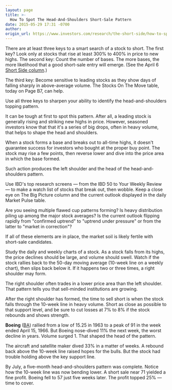 ```yaml
---
layout: page
title: >-
  How To Spot The Head-And-Shoulders Short-Sale Pattern
date: 2015-05-29 17:31 -0700
author: 
origin_url: https://www.investors.com/research/the-short-side/how-to-spot-the-head-and-shoulders-short-sale-pattern
---
```





There are at least three keys to a smart search of a stock to short. The first key? Look only at stocks that rise at least 300% to 400% in price to new highs. The second key: Count the number of bases. The more bases, the more likelihood that a good short-sale entry will emerge. (See the April 6 [Short Side column](http://news.investors.com/investing/the-short-side.htm).)


The third key: Become sensitive to leading stocks as they show days of falling sharply in above-average volume. The Stocks On The Move table, today on Page B7, can help.


Use all three keys to sharpen your ability to identify the head-and-shoulders topping pattern.


It can be tough at first to spot this pattern. After all, a leading stock is generally rising and striking new highs in price. However, seasoned investors know that that it's a series of big drops, often in heavy volume, that helps to shape the head and shoulders.


When a stock forms a base and breaks out to all-time highs, it doesn't guarantee success for investors who bought at the proper buy point. The stock may rise a few points, then reverse lower and dive into the price area in which the base formed.


Such action produces the left shoulder and the head of the head-and-shoulders pattern.


Use IBD's top research screens — from the IBD 50 to Your Weekly Review — to make a watch list of stocks that break out, then wobble. Keep a close eye on The Big Picture column and the current outlook displayed in the daily Market Pulse table.


Are you seeing multiple flawed cup patterns forming? Is heavy distribution piling up among the major stock averages? Is the current outlook flipping rapidly from "confirmed uptrend" to "uptrend under pressure" or from the latter to "market in correction"?


If all of these elements are in place, the market soil is likely fertile with short-sale candidates.


Study the daily and weekly charts of a stock. As a stock falls from its highs, the price declines should be large, and volume should swell. Watch if the stock rallies back to the 50-day moving average (10-week line on a weekly chart), then slips back below it. If it happens two or three times, a right shoulder may form.


The right shoulder often trades in a lower price area than the left shoulder. That pattern tells you that sell-minded institutions are growing.


After the right shoulder has formed, the time to sell short is when the stock falls through the 10-week line in heavy volume. Short as close as possible to that support level, and be sure to cut losses at 7% to 8% if the stock rebounds and shows strength.


**Boeing** ([BA](https://research.investors.com/quote.aspx?symbol=BA)) rallied from a low of 15.25 in 1963 to a peak of 91 in the week ended April 15, 1966. But Boeing nose-dived 11% the next week, the worst decline in years. Volume surged 1. That shaped the head of the pattern.


The aircraft and satellite maker dived 33% in a matter of weeks. A rebound back above the 10-week line raised hopes for the bulls. But the stock had trouble holding above the key support line.


By July, a five-month head-and-shoulders pattern was complete. Notice how the 10-week line was now bending lower. A short sale near 71 yielded a fine profit. Boeing fell to 57 just five weeks later. The profit topped 25% — time to cover.




